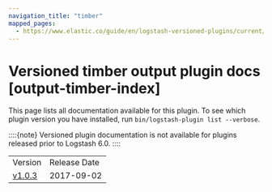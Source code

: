 ```yaml
---
navigation_title: "timber"
mapped_pages:
  - https://www.elastic.co/guide/en/logstash-versioned-plugins/current/output-timber-index.html
---
```


# Versioned timber output plugin docs [output-timber-index]


This page lists all documentation available for this plugin.  To see which plugin version you have installed, run `bin/logstash-plugin list --verbose`.

::::{note}
Versioned plugin documentation is not available for plugins released prior to Logstash 6.0.
::::


|     |     |
| --- | --- |
| Version | Release Date |
| [v1.0.3](v1-0-3-plugins-outputs-timber.md) | 2017-09-02 |



